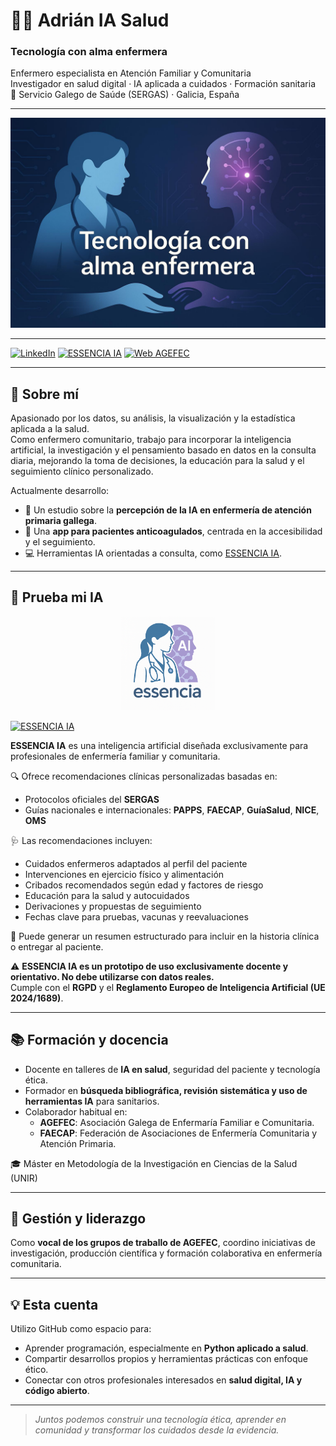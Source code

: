 # 👨‍⚕️ Adrián IA Salud

### Tecnología con alma enfermera  
Enfermero especialista en Atención Familiar y Comunitaria  
Investigador en salud digital · IA aplicada a cuidados · Formación sanitaria  
📍 Servicio Galego de Saúde (SERGAS) · Galicia, España

---

<!-- Banner principal -->
<p align="center">
  <img src="./banner_tecnologia_con_alma_enfermera.jpg" alt="Tecnología con alma enfermera" />
</p>

---

[![LinkedIn](https://img.shields.io/badge/LinkedIn-Adrián_Vences_Garrido-0077B5?style=for-the-badge&logo=linkedin&logoColor=white)](https://www.linkedin.com/in/adri%C3%A1nvencesgarrido/)
[![ESSENCIA IA](https://img.shields.io/badge/Ir_a_ESSENCIA_IA-Asistente_IA_enfermera-3D9970?style=for-the-badge&logo=openai&logoColor=white)](https://chatgpt.com/g/g-67e127dfff808191b7c1212f78042e5f-essencia)
[![Web AGEFEC](https://img.shields.io/badge/Web-AGEFEC.org-0A9396?style=for-the-badge&logo=readthedocs&logoColor=white)](https://www.agefec.org/web/)

---

## 🧠 Sobre mí

Apasionado por los datos, su análisis, la visualización y la estadística aplicada a la salud.  
Como enfermero comunitario, trabajo para incorporar la inteligencia artificial, la investigación y el pensamiento basado en datos en la consulta diaria, mejorando la toma de decisiones, la educación para la salud y el seguimiento clínico personalizado.

Actualmente desarrollo:

- 🧪 Un estudio sobre la **percepción de la IA en enfermería de atención primaria gallega**.  
- 📲 Una **app para pacientes anticoagulados**, centrada en la accesibilidad y el seguimiento.  
- 💻 Herramientas IA orientadas a consulta, como [ESSENCIA IA](https://chatgpt.com/g/g-67e127dfff808191b7c1212f78042e5f-essencia).

---

## 🧪 Prueba mi IA

<p align="center">
  <img src="./ChatGPT Image 29 mar 2025, 18_04_24.png" alt="ESSENCIA IA" width="150"/>
</p>

[![ESSENCIA IA](https://img.shields.io/badge/PROBAR_ESSENCIA_IA-Asistente_de_consulta-219EBC?style=for-the-badge)](https://chatgpt.com/g/g-67e127dfff808191b7c1212f78042e5f-essencia)

**ESSENCIA IA** es una inteligencia artificial diseñada exclusivamente para profesionales de enfermería familiar y comunitaria.

🔍 Ofrece recomendaciones clínicas personalizadas basadas en:

- Protocolos oficiales del **SERGAS**
- Guías nacionales e internacionales: **PAPPS**, **FAECAP**, **GuíaSalud**, **NICE**, **OMS**

🩺 Las recomendaciones incluyen:

- Cuidados enfermeros adaptados al perfil del paciente
- Intervenciones en ejercicio físico y alimentación
- Cribados recomendados según edad y factores de riesgo
- Educación para la salud y autocuidados
- Derivaciones y propuestas de seguimiento
- Fechas clave para pruebas, vacunas y reevaluaciones

📄 Puede generar un resumen estructurado para incluir en la historia clínica o entregar al paciente.

⚠️ **ESSENCIA IA es un prototipo de uso exclusivamente docente y orientativo. No debe utilizarse con datos reales.**  
Cumple con el **RGPD** y el **Reglamento Europeo de Inteligencia Artificial (UE 2024/1689)**.

---

## 📚 Formación y docencia

- Docente en talleres de **IA en salud**, seguridad del paciente y tecnología ética.
- Formador en **búsqueda bibliográfica, revisión sistemática y uso de herramientas IA** para sanitarios.
- Colaborador habitual en:
  - **AGEFEC**: Asociación Galega de Enfermaría Familiar e Comunitaria.
  - **FAECAP**: Federación de Asociaciones de Enfermería Comunitaria y Atención Primaria.

🎓 Máster en Metodología de la Investigación en Ciencias de la Salud (UNIR)

---

## 🧭 Gestión y liderazgo

Como **vocal de los grupos de traballo de AGEFEC**, coordino iniciativas de investigación, producción científica y formación colaborativa en enfermería comunitaria.

---

## 💡 Esta cuenta

Utilizo GitHub como espacio para:

- Aprender programación, especialmente en **Python aplicado a salud**.
- Compartir desarrollos propios y herramientas prácticas con enfoque ético.
- Conectar con otros profesionales interesados en **salud digital, IA y código abierto**.

---

> *Juntos podemos construir una tecnología ética, aprender en comunidad y transformar los cuidados desde la evidencia.*
